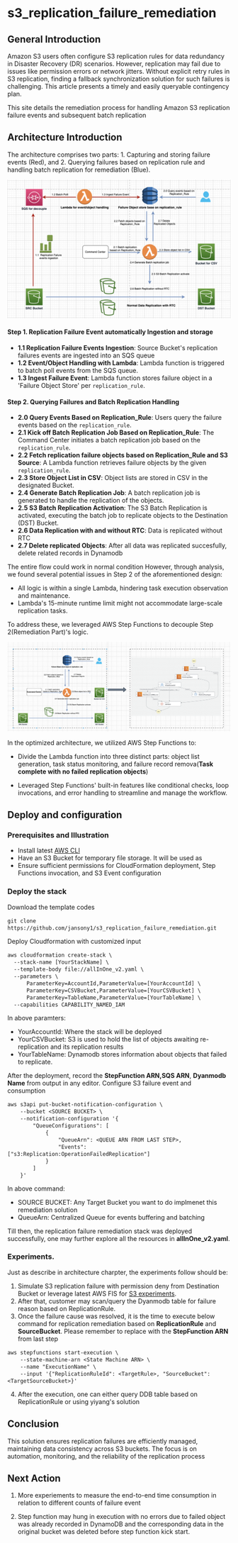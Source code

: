 # s3_replication_failure_remediation

## General Introduction
Amazon S3 users often configure S3 replication rules for data redundancy in Disaster Recovery (DR) scenarios. However, replication may fail due to issues like permission errors or network jitters. Without explicit retry rules in S3 replication, finding a fallback synchronization solution for such failures is challenging. This article presents a timely and easily queryable contingency plan.

This site details the remediation process for handling Amazon S3 replication failure events and subsequent batch replication 

## Architecture Introduction

The architecture comprises two parts: 1. Capturing and storing failure events (Red), and 2. Querying failures based on replication rule and handling batch replication for remediation (Blue).

![S3 Replication Workflow Diagram](./images/flow.png)

#### Step 1. Replication Failure Event automatically Ingestion and storage

* **1.1 Replication Failure Events Ingestion**: Source Bucket's replication failures events are ingested into an SQS queue
* **1.2 Event/Object Handling with Lambda**: Lambda function is triggered to batch poll events from the SQS queue.
* **1.3 Ingest Failure Event**: Lambda function stores failure object in a 'Failure Object Store' per `replication_rule`.
#### Step 2. Querying Failures and Batch Replication Handling

* **2.0 Query Events Based on Replication_Rule**: Users query the failure events based on the `replication_rule`.
* **2.1 Kick off Batch Replication Job Based on Replication_Rule**: The Command Center initiates a batch replication job based on the  `replication_rule`.
* **2.2 Fetch replication failure objects based on Replication_Rule and S3 Source**:   A Lambda function retrieves failure objects by the given  `replication_rule`.
* **2.3 Store Object List in CSV**: Object lists are stored in CSV in the designated Bucket.
* **2.4 Generate Batch Replication Job**: A batch replication job is generated to handle the replication of the objects.
* **2.5 S3 Batch Replication Activation**: The S3 Batch Replication is activated, executing the batch job to replicate objects to the Destination (DST) Bucket.
* **2.6 Data Replication with and without RTC**: Data is replicated without RTC
* **2.7 Delete replicated Objects**: After all data was replicated succesfully, delete related records in Dynamodb

The entire flow could work in normal condition However, through analysis, we found several potential issues in Step 2 of the aforementioned design:
* All logic is within a single Lambda, hindering task execution observation and maintenance.
* Lambda's 15-minute runtime limit might not accommodate large-scale replication tasks.

To address these, we leveraged AWS Step Functions to decouple Step 2(Remediation Part)'s logic.

![S3 Replication with Stepfunction Diagram](./images/stepfunction.png)

In the optimized architecture, we utilized AWS Step Functions to:
* Divide the Lambda function into three distinct parts: object list generation, task status monitoring, and failure record remova(**Task complete with no failed replication objects**) 

* Leveraged Step Functions' built-in features like conditional checks, loop invocations, and error handling to streamline and manage the workflow.

## Deploy and configuration
### Prerequisites and Illustration
* Install latest [AWS CLI](https://docs.aws.amazon.com/cli/latest/userguide/getting-started-install.html)
* Have an S3 Bucket for temporary file storage. It will be used as <YourCSVBucket>
* Ensure sufficient permissions for CloudFormation deployment, Step Functions invocation, and S3 Event configuration


### Deploy the stack
Download the template codes
```
git clone https://github.com/jansony1/s3_replication_failure_remediation.git 
```
Deploy Cloudformation with customized input
```
aws cloudformation create-stack \
  --stack-name [YourStackName] \
  --template-body file://allInOne_v2.yaml \
  --parameters \
      ParameterKey=AccountId,ParameterValue=[YourAccountId] \
      ParameterKey=CSVBucket,ParameterValue=[YourCSVBucket] \
      ParameterKey=TableName,ParameterValue=[YourTableName] \
  --capabilities CAPABILITY_NAMED_IAM
```
In above paramters:
* YourAccountId: Where the stack will be deployed
* YourCSVBucket: S3 is used to hold the list of  objects awaiting re-replication and its replication results
* YourTableName: Dynamodb stores information about objects that failed to replicate. 

After the deployment, record the **StepFunction ARN,SQS ARN**, **Dyanmodb Name** from output in any editor. Configure S3 failure event and consumption

```
aws s3api put-bucket-notification-configuration \
    --bucket <SOURCE BUCKET> \
    --notification-configuration '{
        "QueueConfigurations": [
            {
                "QueueArn": <QUEUE ARN FROM LAST STEP>,
                "Events": ["s3:Replication:OperationFailedReplication"]
            }
        ]
    }'

```
In above command:
* SOURCE BUCKET: Any Target Bucket you want to do implmenet this remediation solution
* QueueArn: Centralized Queue for events buffering and batching 

Till then, the replication failure remediation stack was deployed successfully, one may further explore all the resources in **allInOne_v2.yaml**.

### Experiments.
Just as describe in architecture charpter, the experiments follow should be:

1. Simulate S3 replication failure with permission deny from Destination Bucket or leverage latest AWS FIS for [S3 experiments](https://docs.aws.amazon.com/fis/latest/userguide/fis-actions-reference.html#s3-actions-reference-fis).
2. After that, customer may scan/query the Dyanmodb table for failure reason based on ReplicationRule.
3. Once the failure cause was resolved, it is the time to execute below command for replication remediation based on **ReplicationRule** and **SourceBucket**. Please remember to replace <State Machine ARN>  with the **StepFunction ARN** from last step

```
aws stepfunctions start-execution \
    --state-machine-arn <State Machine ARN> \
    --name "ExecutionName" \
    --input '{"ReplicationRuleId": <TargetRule>, "SourceBucket": <TargetSourceBucket>}'
```
4. After the execution, one can either query DDB table based on ReplicationRule or using yiyang's solution

## Conclusion

This solution ensures replication failures are efficiently managed, maintaining data consistency across S3 buckets. The focus is on automation, monitoring, and the reliability of the replication process

## Next Action
1. More experiements to measure the end-to-end time consumption in relation to different counts of failure event

2. Step function may hung in execution with no errors due to failed object was already recorded in DynamoDB and the corresponding data in the original bucket was deleted before step function kick start. 

